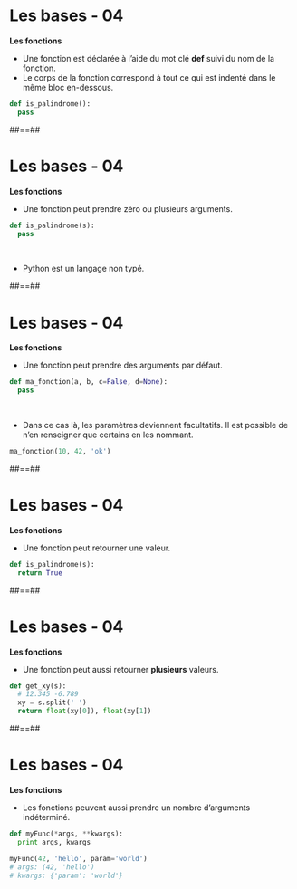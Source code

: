 <!-- .slide: class="with-code" -->

# Les bases - 04

**Les fonctions**

* Une fonction est déclarée à l’aide du mot clé **def** suivi du nom de la fonction.
* Le corps de la fonction correspond à tout ce qui est indenté dans le même bloc en-dessous.

```python
def is_palindrome():
  pass
```

<!-- .element: class="big-code" -->

##==##
<!-- .slide: class="with-code" -->

# Les bases - 04

**Les fonctions**

* Une fonction peut prendre zéro ou plusieurs arguments.

```python
def is_palindrome(s):
  pass
```

<!-- .element: class="big-code" -->

<br>

* Python est un langage non typé.

##==##
<!-- .slide: class="with-code" -->

# Les bases - 04

**Les fonctions**

* Une fonction peut prendre des arguments par défaut.

```python
def ma_fonction(a, b, c=False, d=None):
  pass
```

<!-- .element: class="big-code" -->

<br>

* Dans ce cas là, les paramètres deviennent facultatifs. Il est possible de n’en renseigner que certains en les nommant.

```python
ma_fonction(10, 42, 'ok')
```

<!-- .element: class="big-code" -->

##==##
<!-- .slide: class="with-code" -->

# Les bases - 04

**Les fonctions**

* Une fonction peut retourner une valeur.

```python
def is_palindrome(s):
  return True
```

<!-- .element: class="big-code" -->

##==##
<!-- .slide: class="with-code" -->

# Les bases - 04

**Les fonctions**

* Une fonction peut aussi retourner **plusieurs** valeurs.

```python
def get_xy(s):
  # 12.345 -6.789
  xy = s.split(' ')
  return float(xy[0]), float(xy[1])
```

<!-- .element: class="big-code" -->

##==##
<!-- .slide: class="with-code" -->

# Les bases - 04

**Les fonctions**

* Les fonctions peuvent aussi prendre un nombre d’arguments indéterminé.

```python
def myFunc(*args, **kwargs):
  print args, kwargs

myFunc(42, 'hello', param='world')
# args: (42, 'hello')
# kwargs: {'param': 'world'}
```

<!-- .element: class="big-code" -->
